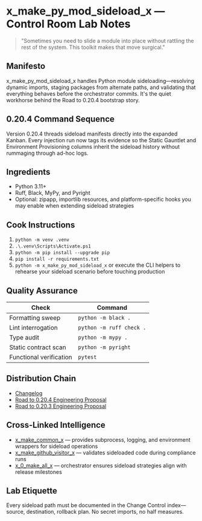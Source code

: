 # x_make_py_mod_sideload_x — Control Room Lab Notes

> "Sometimes you need to slide a module into place without rattling the rest of the system. This toolkit makes that move surgical."

## Manifesto
x_make_py_mod_sideload_x handles Python module sideloading—resolving dynamic imports, staging packages from alternate paths, and validating that everything behaves before the orchestrator commits. It's the quiet workhorse behind the Road to 0.20.4 bootstrap story.

## 0.20.4 Command Sequence
Version 0.20.4 threads sideload manifests directly into the expanded Kanban. Every injection run now tags its evidence so the Static Gauntlet and Environment Provisioning columns inherit the sideload history without rummaging through ad-hoc logs.

## Ingredients
- Python 3.11+
- Ruff, Black, MyPy, and Pyright
- Optional: zipapp, importlib resources, and platform-specific hooks you may enable when extending sideload strategies

## Cook Instructions
1. `python -m venv .venv`
2. `.\.venv\Scripts\Activate.ps1`
3. `python -m pip install --upgrade pip`
4. `pip install -r requirements.txt`
5. `python -m x_make_py_mod_sideload_x` or execute the CLI helpers to rehearse your sideload scenario before touching production

## Quality Assurance
| Check | Command |
| --- | --- |
| Formatting sweep | `python -m black .`
| Lint interrogation | `python -m ruff check .`
| Type audit | `python -m mypy .`
| Static contract scan | `python -m pyright`
| Functional verification | `pytest`

## Distribution Chain
- [Changelog](./CHANGELOG.md)
- [Road to 0.20.4 Engineering Proposal](../x_0_make_all_x/Change%20Control/0.20.4/Road%20to%200.20.4%20Engineering%20Proposal.md)
- [Road to 0.20.3 Engineering Proposal](../x_0_make_all_x/Change%20Control/0.20.3/Road%20to%200.20.3%20Engineering%20Proposal.md)

## Cross-Linked Intelligence
- [x_make_common_x](../x_make_common_x/README.md) — provides subprocess, logging, and environment wrappers for sideload operations
- [x_make_github_visitor_x](../x_make_github_visitor_x/README.md) — validates sideloaded code during compliance runs
- [x_0_make_all_x](../x_0_make_all_x/README.md) — orchestrator ensures sideload strategies align with release milestones

## Lab Etiquette
Every sideload path must be documented in the Change Control index—source, destination, rollback plan. No secret imports, no half measures.
